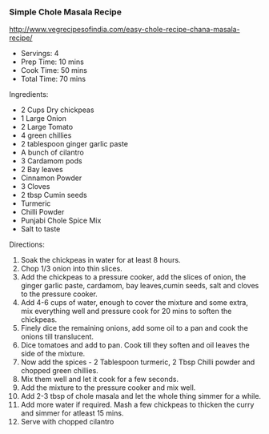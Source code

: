 <h3>Simple Chole Masala Recipe</h3>

http://www.vegrecipesofindia.com/easy-chole-recipe-chana-masala-recipe/

* Servings: 4
* Prep Time:  10 mins
* Cook Time:  50 mins
* Total Time: 70 mins

Ingredients:

* 2 Cups Dry chickpeas
* 1 Large Onion
* 2 Large Tomato
* 4 green chillies
* 2 tablespoon ginger garlic paste
* A bunch of cilantro
* 3 Cardamom pods
* 2 Bay leaves
* Cinnamon Powder
* 3 Cloves
* 2 tbsp Cumin seeds
* Turmeric
* Chilli Powder
* Punjabi Chole Spice Mix
* Salt to taste

Directions:

1. Soak the chickpeas in water for at least 8 hours.
2. Chop 1/3 onion into thin slices.
3. Add the chickpeas to a pressure cooker, add the slices of onion, the ginger garlic paste, cardamom, bay leaves,cumin seeds, salt and cloves to the pressure cooker.
4. Add 4-6 cups of water, enough to cover the mixture and some extra, mix everything well and pressure cook for 20 mins to soften the chickpeas.
5. Finely dice the remaining onions, add some oil to a pan and cook the onions till translucent.
6. Dice tomatoes and add to pan. Cook till they soften and oil leaves the side of the mixture.
8. Now add the spices  - 2 Tablespoon turmeric, 2 Tbsp Chilli powder and chopped green chillies.
9. Mix them well and let it cook for a few seconds.
10. Add the mixture to the pressure cooker and mix well.
11. Add 2-3 tbsp of chole masala and let the whole thing simmer for a while.
12. Add more water if required. Mash a few chickpeas to thicken the curry and simmer for atleast 15 mins.
13. Serve with chopped cilantro